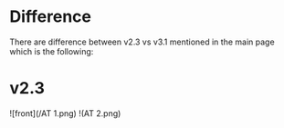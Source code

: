 # Difference
There are difference between v2.3 vs v3.1 mentioned in the main page which is the following:

# v2.3
![front](/AT 1.png) !(AT 2.png)

